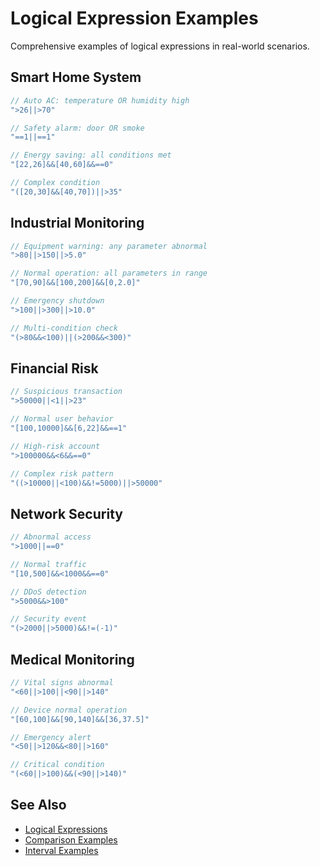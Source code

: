 # Logical Expression Examples

Comprehensive examples of logical expressions in real-world scenarios.

## Smart Home System

```java
// Auto AC: temperature OR humidity high
">26||>70"

// Safety alarm: door OR smoke
"==1||==1"

// Energy saving: all conditions met
"[22,26]&&[40,60]&&==0"

// Complex condition
"([20,30]&&[40,70])||>35"
```

## Industrial Monitoring

```java
// Equipment warning: any parameter abnormal
">80||>150||>5.0"

// Normal operation: all parameters in range
"[70,90]&&[100,200]&&[0,2.0]"

// Emergency shutdown
">100||>300||>10.0"

// Multi-condition check
"(>80&&<100)||(>200&&<300)"
```

## Financial Risk

```java
// Suspicious transaction
">50000||<1||>23"

// Normal user behavior
"[100,10000]&&[6,22]&&==1"

// High-risk account
">100000&&<6&&==0"

// Complex risk pattern
"((>10000||<100)&&!=5000)||>50000"
```

## Network Security

```java
// Abnormal access
">1000||==0"

// Normal traffic
"[10,500]&&<1000&&==0"

// DDoS detection
">5000&&>100"

// Security event
"(>2000||>5000)&&!=(-1)"
```

## Medical Monitoring

```java
// Vital signs abnormal
"<60||>100||<90||>140"

// Device normal operation
"[60,100]&&[90,140]&&[36,37.5]"

// Emergency alert
"<50||>120&&<80||>160"

// Critical condition
"(<60||>100)&&(<90||>140)"
```

## See Also

- [Logical Expressions](../expressions/logical)
- [Comparison Examples](./comparison-examples)
- [Interval Examples](./interval-examples)


